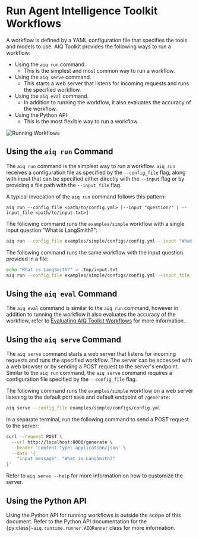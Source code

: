 <!--
SPDX-FileCopyrightText: Copyright (c) 2024-2025, NVIDIA CORPORATION & AFFILIATES. All rights reserved.
SPDX-License-Identifier: Apache-2.0

Licensed under the Apache License, Version 2.0 (the "License");
you may not use this file except in compliance with the License.
You may obtain a copy of the License at

http://www.apache.org/licenses/LICENSE-2.0

Unless required by applicable law or agreed to in writing, software
distributed under the License is distributed on an "AS IS" BASIS,
WITHOUT WARRANTIES OR CONDITIONS OF ANY KIND, either express or implied.
See the License for the specific language governing permissions and
limitations under the License.
-->

# Run Agent Intelligence Toolkit Workflows

A workflow is defined by a YAML configuration file that specifies the tools and models to use. AIQ Toolkit provides the following ways to run a workflow:
- Using the `aiq run` command.
   - This is the simplest and most common way to run a workflow.
- Using the `aiq serve` command.
   - This starts a web server that listens for incoming requests and runs the specified workflow.
- Using the `aiq eval` command.
   - In addition to running the workflow, it also evaluates the accuracy of the workflow.
- Using the Python API
   - This is the most flexible way to run a workflow.

![Running Workflows](../_static/running_workflows.png)

## Using the `aiq run` Command
The `aiq run` command is the simplest way to run a workflow. `aiq run` receives a configuration file as specified by the `--config_file` flag, along with input that can be specified either directly with the `--input` flag or by providing a file path with the `--input_file` flag.

A typical invocation of the `aiq run` command follows this pattern:
```
aiq run --config_file <path/to/config.yml> [--input "question?" | --input_file <path/to/input.txt>]
```

The following command runs the `examples/simple` workflow with a single input question "What is LangSmith?":
```bash
aiq run --config_file examples/simple/configs/config.yml --input "What is LangSmith?"
```

The following command runs the same workflow with the input question provided in a file:
```bash
echo "What is LangSmith?" > .tmp/input.txt
aiq run --config_file examples/simple/configs/config.yml --input_file .tmp/input.txt
```

## Using the `aiq eval` Command
The `aiq eval` command is similar to the `aiq run` command, however in addition to running the workflow it also evaluates the accuracy of the workflow, refer to [Evaluating AIQ Toolkit Workflows](../workflows/evaluate.md) for more information.

## Using the `aiq serve` Command
The `aiq serve` command starts a web server that listens for incoming requests and runs the specified workflow. The server can be accessed with a web browser or by sending a POST request to the server's endpoint. Similar to the `aiq run` command, the `aiq serve` command requires a configuration file specified by the `--config_file` flag.

The following command runs the `examples/simple` workflow on a web server listening to the default port `8000` and default endpoint of `/generate`:
```bash
aiq serve --config_file examples/simple/configs/config.yml
```

In a separate terminal, run the following command to send a POST request to the server:
```bash
curl --request POST \
  --url http://localhost:8000/generate \
  --header 'Content-Type: application/json' \
  --data '{
    "input_message": "What is LangSmith?"
}'
```

Refer to `aiq serve --help` for more information on how to customize the server.

## Using the Python API

Using the Python API for running workflows is outside the scope of this document. Refer to the Python API documentation for the {py:class}`~aiq.runtime.runner.AIQRunner` class for more information.
